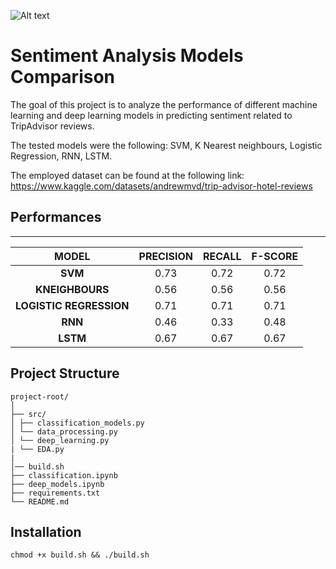 ![Alt text](https://d3caycb064h6u1.cloudfront.net/wp-content/uploads/2021/06/sentimentanalysishotelgeneric-2048x803-1.jpg)

# Sentiment Analysis Models Comparison
The goal of this project is to analyze the performance of different machine learning and deep learning models in predicting sentiment related to TripAdvisor reviews. 

The tested models were the following: SVM, K Nearest neighbours, Logistic Regression, RNN, LSTM.

The employed dataset can be found at the following link: https://www.kaggle.com/datasets/andrewmvd/trip-advisor-hotel-reviews 

## Performances
-------
| MODEL|PRECISION| RECALL| F-SCORE|
| :-------------:|:-------------:| :-------------:|:-------------:|
| **SVM**      | 0.73| 0.72 |0.72|
|**KNEIGHBOURS**|0.56|0.56|0.56|
|**LOGISTIC REGRESSION**|0.71|0.71|0.71|
|**RNN**|0.46|0.33|0.48|
|**LSTM**|0.67|0.67|0.67|

## Project Structure

```
project-root/
│
├── src/
│ ├── classification_models.py
│ └── data_processing.py
│ └── deep_learning.py
| └── EDA.py
|
│── build.sh
├── classification.ipynb
├── deep_models.ipynb
├── requirements.txt
└── README.md
```
## Installation 
```
chmod +x build.sh && ./build.sh
```
